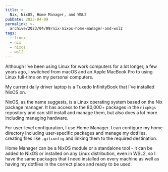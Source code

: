 ```yaml
---
title: >
  Nix, NixOS, Home Manager, and WSL2
pubDate: 2023-04-09
permalink: >-
  archive/2023/04/09/nix-nixos-home-manager-and-wsl2
tags:
  - linux
  - nix
  - nixos
  - wsl2
---
```


Although I've been using Linux for work computers for a lot longer, a few years ago, I switched from macOS and an Apple MacBook Pro to using Linux full-time on my personal computers.

My current daily driver laptop is a Tuxedo InfinityBook that I've installed NixOS on.

NixOS, as the name suggests, is a Linux operating system based on the Nix package manager. It has access to the 80,000+ packages in the `nixpkgs` repository and can still install and manage them, but also does a lot more including managing hardware.

For user-level configuration, I use Home Manager. I can configure my home directory including user-specific packages and manage my dotfiles, creating files like `.gitconfig` and linking them to the required destination.

Home Manager can be a NixOS module or a standalone tool - it can be added to NixOS or installed on any Linux distribution, even in WSL2, so I have the same packages that I need installed on every machine as well as having my dotfiles in the correct place and ready to be used.
